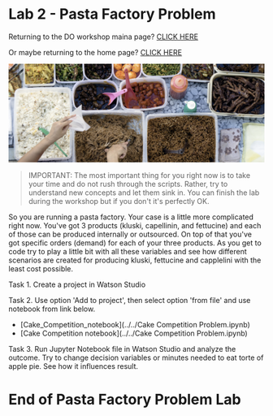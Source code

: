 
# Lab 2 - Pasta Factory Problem
    
      
    
Returning to the DO workshop maina page?  [CLICK HERE](../README.md)    

Or maybe returning to the home page? [CLICK HERE](../../README.md)    
    

![image-w6-4](../../images/w6-4.png)    
      
     
> IMPORTANT: The most important thing for you right now is to take your time and do not rush through the scripts. Rather, try to understand new concepts and let them sink in. You can finish the lab during the workshop but if you don't it's perfectly OK. 


So you are running a pasta factory. Your case is a little more complicated right now. You've got 3 products (kluski, capellinin, and fettucine) and each of those can be produced internally or outsourced. On top of that you've got specific orders (demand) for each of your three products. As you get to code try to play a little bit with all these variables and see how different scenarios are created for producing kluski, fettucine and capplelini with the least cost possible.  

Task 1. Create a project in Watson Studio 

Task 2. Use option 'Add to project', then select option 'from file' and use notebook from link below.
  + [Cake_Competition_notebook](../../Cake Competition Problem.ipynb)
  + [Cake Competition notebook](../../Cake Competition Problem.ipynb)

Task 3. Run Jupyter Notebook file in Watson Studio and analyze the outcome. Try to change decision variables or minutes needed to eat torte of apple pie. See how it influences result.

        
# End of Pasta Factory Problem Lab 